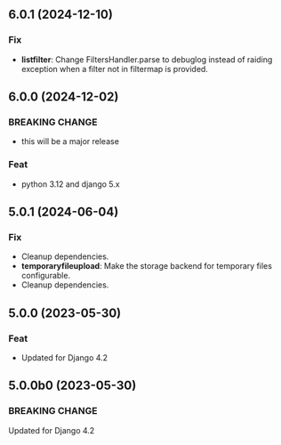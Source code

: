 ## 6.0.1 (2024-12-10)

### Fix

- **listfilter**: Change FiltersHandler.parse to debuglog instead of raiding exception when a filter not in filtermap is provided.

## 6.0.0 (2024-12-02)

### BREAKING CHANGE

- this will be a major release

### Feat

- python 3.12 and django 5.x

## 5.0.1 (2024-06-04)

### Fix

- Cleanup dependencies.
- **temporaryfileupload**: Make the storage backend for temporary files configurable.
- Cleanup dependencies.

## 5.0.0 (2023-05-30)

### Feat

- Updated for Django 4.2

## 5.0.0b0 (2023-05-30)

### BREAKING CHANGE

Updated for Django 4.2
